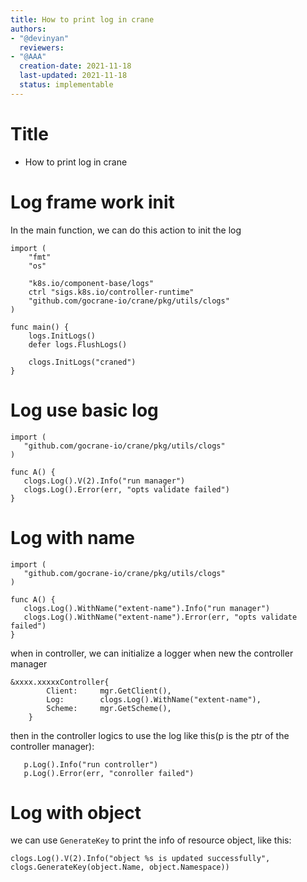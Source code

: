 ```yaml
---
title: How to print log in crane
authors:
- "@devinyan"
  reviewers:
- "@AAA"
  creation-date: 2021-11-18
  last-updated: 2021-11-18
  status: implementable
---
```


# Title
- How to print log in crane


# Log frame work init
In the main function, we can do this action to init the log 

```
import (
	"fmt"
	"os"

	"k8s.io/component-base/logs"
	ctrl "sigs.k8s.io/controller-runtime"
	"github.com/gocrane-io/crane/pkg/utils/clogs"
)

func main() {
	logs.InitLogs()
	defer logs.FlushLogs()

	clogs.InitLogs("craned")
}
```

# Log use basic log

```
import (
   "github.com/gocrane-io/crane/pkg/utils/clogs"
)

func A() {
   clogs.Log().V(2).Info("run manager")
   clogs.Log().Error(err, "opts validate failed")
}

```

# Log with name

```
import (
   "github.com/gocrane-io/crane/pkg/utils/clogs"
)

func A() {
   clogs.Log().WithName("extent-name").Info("run manager")
   clogs.Log().WithName("extent-name").Error(err, "opts validate failed")
}

```

when in controller, we can initialize a logger when new the controller manager
```
&xxxx.xxxxxController{
		Client:     mgr.GetClient(),
		Log:        clogs.Log().WithName("extent-name"),
		Scheme:     mgr.GetScheme(),
	}
```

then in the controller logics to use the log like this(p is the ptr of the controller manager):
```
   p.Log().Info("run controller")
   p.Log().Error(err, "conroller failed")
```

# Log with object

we can use `GenerateKey` to print the info of resource object, like this:
```
clogs.Log().V(2).Info("object %s is updated successfully", clogs.GenerateKey(object.Name, object.Namespace))
```